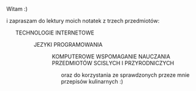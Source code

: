 Witam :)
<p>i zapraszam do lektury moich notatek z trzech przedmiotów:<p>
<ul>TECHNOLOGIE INTERNETOWE<ul>
<ul>JEZYKI PROGRAMOWANIA<ul>
<ul>KOMPUTEROWE WSPOMAGANIE NAUCZANIA PRZEDMIOTÓW SCISLYCH I PRZYRODNICZYCH<ul>
<p>oraz do korzystania ze sprawdzonych przeze mnie przepisów kulinarnych :)<p>
